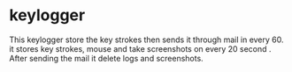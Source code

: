 # keylogger
This keylogger store the key strokes then sends it through mail in every 60.
it stores key strokes, mouse and take screenshots on every 20 second .
After sending the mail it delete logs and screenshots.

